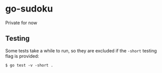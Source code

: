 # go-sudoku

Private for now

## Testing

Some tests take a while to run, so they are excluded if the `-short` testing
flag is provided:

    $ go test -v -short .
